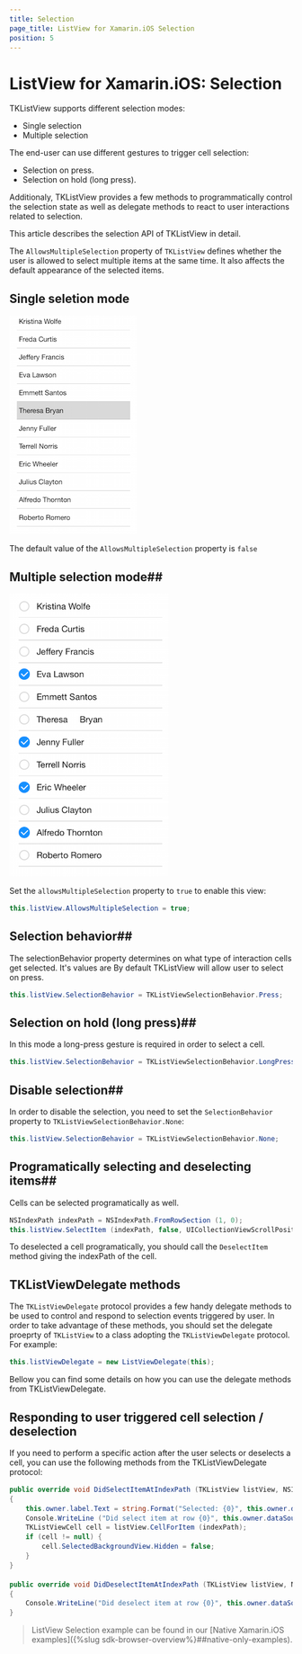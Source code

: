 ```yaml
---
title: Selection
page_title: ListView for Xamarin.iOS Selection
position: 5
---
```


# ListView for Xamarin.iOS: Selection

TKListView supports different selection modes:

- Single selection
- Multiple selection

The end-user can use different gestures to trigger cell selection:

- Selection on press.
- Selection on hold (long press).

Additionaly, TKListView provides a few methods to programmatically control the selection state as well as delegate methods to react to user interactions related to selection.

This article describes the selection API of TKListView in detail.

The <code>AllowsMultipleSelection</code> property of <code>TKListView</code> defines whether the user is allowed to select multiple items at the same time. It also affects the default appearance of the selected items.

## Single seletion mode ##

<img src="../images/listview-selection001.png"/>

The default value of the <code>AllowsMultipleSelection</code> property is <code>false</code> 

## Multiple selection mode##

<img src="../images/listview-selection002.png"/>

Set the <code>allowsMultipleSelection</code> property to <code>true</code> to enable this view:

```C#
this.listView.AllowsMultipleSelection = true;
```

## Selection behavior##

The selectionBehavior property determines on what type of interaction cells get selected. It's values are 
By default TKListView will allow user to select on press.

```C#
this.listView.SelectionBehavior = TKListViewSelectionBehavior.Press;
```

## Selection on hold (long press)##

In this mode a long-press gesture is required in order to select a cell.

```C#
this.listView.SelectionBehavior = TKListViewSelectionBehavior.LongPress;
```

## Disable selection##

In order to disable the selection, you need to set the <code>SelectionBehavior</code> property to <code>TKListViewSelectionBehavior.None</code>:

```C#
this.listView.SelectionBehavior = TKListViewSelectionBehavior.None;
```

## Programatically selecting and deselecting items##

Cells can be selected programatically as well.

```C#
NSIndexPath indexPath = NSIndexPath.FromRowSection (1, 0);
this.listView.SelectItem (indexPath, false, UICollectionViewScrollPosition.None);
```

To deselected a cell programatically, you should call the <code>DeselectItem</code> method giving the indexPath of the cell.

## TKListViewDelegate methods

The <code>TKListViewDelegate</code> protocol provides a few handy delegate methods to be used to control and respond to selection events triggered by user. In order to take advantage of these methods, you should set the delegate proeprty of <code>TKListView</code> to a class adopting the <code>TKListViewDelegate</code> protocol. For example:

```C#
this.listViewDelegate = new ListViewDelegate(this);
```

Bellow you can find some details on how you can use the delegate methods from TKListViewDelegate.

## Responding to user triggered cell selection / deselection

If you need to perform a specific action after the user selects or deselects a cell, you can use the following methods from the TKListViewDelegate protocol:

<snippet id='listview-respond'/>

<snippet id='listview-respond-swift'/>

```C#
public override void DidSelectItemAtIndexPath (TKListView listView, NSIndexPath indexPath)
{
    this.owner.label.Text = string.Format("Selected: {0}", this.owner.dataSource.Items[indexPath.Row]);
    Console.WriteLine ("Did select item at row {0}", this.owner.dataSource.Items [indexPath.Row]);
    TKListViewCell cell = listView.CellForItem (indexPath);
    if (cell != null) {
        cell.SelectedBackgroundView.Hidden = false;
    }
}

public override void DidDeselectItemAtIndexPath (TKListView listView, NSIndexPath indexPath)
{
    Console.WriteLine("Did deselect item at row {0}", this.owner.dataSource.Items[indexPath.Row]);
}
```

> ListView Selection example can be found in our [Native Xamarin.iOS examples]({%slug sdk-browser-overview%}##native-only-examples).
